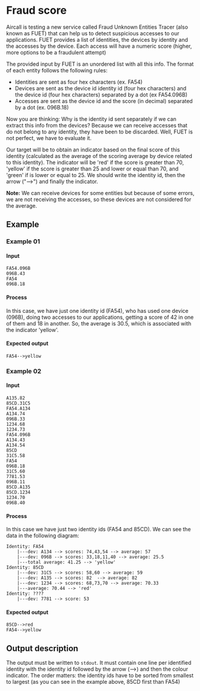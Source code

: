 # Fraud score

Aircall is testing a new service called Fraud Unknown Entities Tracer (also known as FUET) that can help us to detect suspicious accesses to our applications.
FUET provides a list of identities, the devices by identity and the accesses by the device. Each access will have a numeric score (higher, more options to be a fraudulent attempt)

The provided input by FUET is an unordered list with all this info. The format of each entity follows the following rules:

* Identities are sent as four hex characters (ex. FA54)
* Devices are sent as the device id identity id (four hex characters) and the device id (four hex characters) separated by a dot (ex FA54.096B)
* Accesses are sent as the device id and the score (in decimal) separated by a dot (ex. 096B.18)

Now you are thinking: Why is the identity id sent separately if we can extract this info from the devices? 
Because we can receive accesses that do not belong to any identity, they have been to be discarded. Well, FUET is not perfect, we have to evaluate it.

Our target will be to obtain an indicator based on the final score of this identity (calculated as the average of the scoring average by device related to this identity).
The indicator will be 'red' if the score is greater than 70, 'yellow' if the score is greater than 25 and lower or equal than 70, and 'green' if is lower or equal to 25.
We should write the identity id, then the arrow ("-->") and finally the indicator.

**Note:** We can receive devices for some entities but because of some errors, we are not receiving the accesses, so these devices are not considered for the average.

## Example

### Example 01

#### Input

    FA54.096B
    096B.43
    FA54
    096B.18

#### Process

In this case, we have just one identity id (FA54), who has used one device (096B), doing two accesses to our applications, getting a score of 42 in one of them and 18 in another. 
So, the average is 30.5, which is associated with the indicator 'yellow'.

#### Expected output

    FA54-->yellow

### Example 02

#### Input

    A135.82
    85CD.31C5
    FA54.A134
    A134.74
    096B.33
    1234.68
    1234.73
    FA54.096B
    A134.43
    A134.54
    85CD
    31C5.58
    FA54
    096B.18
    31C5.60
    7781.53
    096B.11
    85CD.A135
    85CD.1234
    1234.70
    096B.40



#### Process

In this case we have just two identity ids (FA54 and 85CD). We can see the data in the following diagram:
    
    Identity: FA54
        |---dev: A134 --> scores: 74,43,54 --> average: 57
        |---dev: 096B --> scores: 33,18,11,40 --> average: 25.5
        |---total average: 41.25 --> 'yellow'
    Identity: 85CD
        |---dev: 31C5 --> scores: 58,60 --> average: 59
        |---dev: A135 --> scores: 82  --> average: 82
        |---dev: 1234 --> scores: 68,73,70 --> average: 70.33
        |---average: 70.44 --> 'red'
    Identity: ????
        |---dev: 7781 --> score: 53


#### Expected output

    85CD-->red
    FA54-->yellow

## Output description

The output must be written to `stdout`. It must contain one line per identified identity with the identity id followed by the arrow (-->) and then the colour indicator.
The order matters: the identity ids have to be sorted from smallest to largest (as you can see in the example above, 85CD first than FA54)

